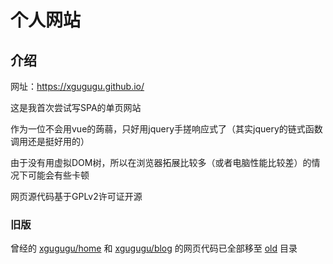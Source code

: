 # 个人网站

## 介绍

网址：<https://xgugugu.github.io/>

这是我首次尝试写SPA的单页网站

作为一位不会用vue的蒟蒻，只好用jquery手搓响应式了（其实jquery的链式函数调用还是挺好用的）

由于没有用虚拟DOM树，所以在浏览器拓展比较多（或者电脑性能比较差）的情况下可能会有些卡顿

网页源代码基于GPLv2许可证开源

### 旧版

曾经的 [xgugugu/home](https://github.com/xgugugu/home) 和 [xgugugu/blog](https://github.com/xgugugu/blog) 的网页代码已全部移至 [old](https://github.com/xgugugu/xgugugu.github.io/tree/main/old) 目录
